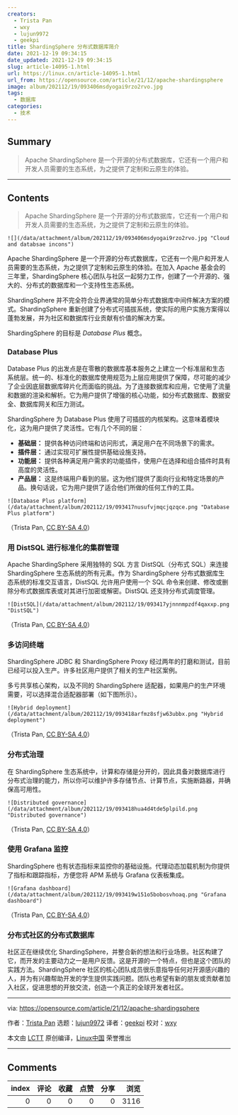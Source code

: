 ```yaml
---
creators:
  - Trista Pan
  - wxy
  - lujun9972
  - geekpi
title: ShardingSphere 分布式数据库简介
date: 2021-12-19 09:34:15
date_updated: 2021-12-19 09:34:15
slug: article-14095-1.html
url: https://linux.cn/article-14095-1.html
url_from: https://opensource.com/article/21/12/apache-shardingsphere
image: album/202112/19/093406msdyogai9rzo2rvo.jpg
tags:
  - 数据库
categories:
  - 技术
---
```


## Summary

> Apache ShardingSphere 是一个开源的分布式数据库，它还有一个用户和开发人员需要的生态系统，为之提供了定制和云原生的体验。

***

<!-- more -->

## Contents

> 
> Apache ShardingSphere 是一个开源的分布式数据库，它还有一个用户和开发人员需要的生态系统，为之提供了定制和云原生的体验。
> 
> 
> 

`![](/data/attachment/album/202112/19/093406msdyogai9rzo2rvo.jpg "Cloud and databsae incons")`

Apache ShardingSphere 是一个开源的分布式数据库，它还有一个用户和开发人员需要的生态系统，为之提供了定制和云原生的体验。在加入 Apache 基金会的三年里，ShardingSphere 核心团队与社区一起努力工作，创建了一个开源的、强大的、分布式的数据库和一个支持性生态系统。

ShardingSphere 并不完全符合业界通常的简单分布式数据库中间件解决方案的模式。ShardingSphere 重新创建了分布式可插拔系统，使实际的用户实施方案得以蓬勃发展，并为社区和数据库行业贡献有价值的解决方案。

ShardingSphere 的目标是 *Database Plus* 概念。

### Database Plus

Database Plus 的出发点是在零散的数据库基本服务之上建立一个标准层和生态系统层。统一的、标准化的数据库使用规范为上层应用提供了保障，尽可能的减少了企业因底层数据库碎片化而面临的挑战。为了连接数据库和应用，它使用了流量和数据的渲染和解析。它为用户提供了增强的核心功能，如分布式数据库、数据安全、数据库网关和压力测试。

ShardingSphere 为 Database Plus 使用了可插拔的内核架构。这意味着模块化，这为用户提供了灵活性。它有几个不同的层：

* **基础层：** 提供各种访问终端和访问形式，满足用户在不同场景下的需求。
* **插件层：** 通过实现可扩展性提供基础设施支持。
* **功能层：** 提供各种满足用户需求的功能插件，使用户在选择和组合插件时具有高度的灵活性。
* **产品层：** 这是终端用户看到的层。这为他们提供了面向行业和特定场景的产品。换句话说，它为用户提供了适合他们所做的任何工作的工具。

`![Database Plus platform](/data/attachment/album/202112/19/093417nusufvjmqcjqzqce.png "Database Plus platform")`

（Trista Pan, [CC BY-SA 4.0](file:///Users/xingyuwang/develop/TranslateProject-wxy/translated/tech/tps:/creativecommons.org/licenses/by-sa/4.0)）

### 用 DistSQL 进行标准化的集群管理

Apache ShardingSphere 采用独特的 SQL 方言 DistSQL（分布式 SQL）来连接 ShardingSphere 生态系统的所有元素。作为 ShardingSphere 分布式数据库生态系统的标准交互语言，DistSQL 允许用户使用一个 SQL 命令来创建、修改或删除分布式数据库表或对其进行加密或解密。DistSQL 还支持分布式调度管理。

`![DistSQL](/data/attachment/album/202112/19/093417yjnnnmpzdf4qaxxp.png "DistSQL")`

（Trista Pan, [CC BY-SA 4.0](file:///Users/xingyuwang/develop/TranslateProject-wxy/translated/tech/tps:/creativecommons.org/licenses/by-sa/4.0)）

### 多访问终端

ShardingSphere JDBC 和 ShardingSphere Proxy 经过两年的打磨和测试，目前已经可以投入生产。许多社区用户提供了相关的生产社区案例。

多亏共享核心架构，以及不同的 ShardingSphere 适配器，如果用户的生产环境需要，可以选择混合适配器部署（如下图所示）。

`![Hybrid deployment](/data/attachment/album/202112/19/093418arfmz8sfjw63ubbx.png "Hybrid deployment")`

（Trista Pan, [CC BY-SA 4.0](file:///Users/xingyuwang/develop/TranslateProject-wxy/translated/tech/tps:/creativecommons.org/licenses/by-sa/4.0)）

### 分布式治理

在 ShardingSphere 生态系统中，计算和存储是分开的，因此具备对数据库进行分布式治理的能力，所以你可以维护许多存储节点、计算节点，实施断路器，并确保高可用性。

`![Distributed governance](/data/attachment/album/202112/19/093418hua4d4tde5plpild.png "Distributed governance")`

（Trista Pan, [CC BY-SA 4.0](file:///Users/xingyuwang/develop/TranslateProject-wxy/translated/tech/tps:/creativecommons.org/licenses/by-sa/4.0)）

### 使用 Grafana 监控

ShardingSphere 也有状态指标来监控你的基础设施。代理动态加载机制为你提供了指标和跟踪指标，方便您将 APM 系统与 Grafana 仪表板集成。

`![Grafana dashboard](/data/attachment/album/202112/19/093419w151o5bobosvhoaq.png "Grafana dashboard")`

（Trista Pan, [CC BY-SA 4.0](file:///Users/xingyuwang/develop/TranslateProject-wxy/translated/tech/tps:/creativecommons.org/licenses/by-sa/4.0)）

### 分布式社区的分布式数据库

社区正在继续优化 ShardingSphere，并整合新的想法和行业场景。社区构建了它，而开发的主要动力之一是用户反馈。这是开源的一个特点，但也是这个团队的实践方法。ShardingSphere 社区的核心团队成员很乐意指导任何对开源感兴趣的人，并为有兴趣帮助开发的学生提供实践问题。团队也希望有新的朋友或贡献者加入社区，促进思想的开放交流，创造一个真正的全球开发者社区。

---

via: <https://opensource.com/article/21/12/apache-shardingsphere>

作者：[Trista Pan](https://opensource.com/users/trista-pan) 选题：[lujun9972](https://github.com/lujun9972) 译者：[geekpi](https://github.com/geekpi) 校对：[wxy](https://github.com/wxy)

本文由 [LCTT](https://github.com/LCTT/TranslateProject) 原创编译，[Linux中国](https://linux.cn/) 荣誉推出

***

## Comments


|   index |   评论 |   收藏 |   点赞 |   分享 |   浏览 |
|--------:|-------:|-------:|-------:|-------:|-------:|
|       0 |      0 |      0 |      0 |      0 |   3116 |

